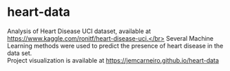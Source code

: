 # heart-data
Analysis of Heart Disease UCI dataset, available at https://www.kaggle.com/ronitf/heart-disease-uci.</br>
Several Machine Learning methods were used to predict the presence of heart disease in the data set.</br>
Project visualization is available at https://jemcarneiro.github.io/heart-data

